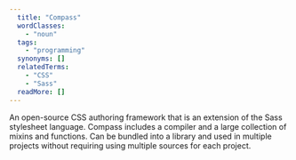 ```yaml
---
  title: "Compass"
  wordClasses: 
    - "noun"
  tags: 
    - "programming"
  synonyms: []
  relatedTerms: 
    - "CSS"
    - "Sass"
  readMore: []
---
```

An open-source CSS authoring framework that is an extension of the Sass stylesheet language. Compass includes a compiler and a large collection of mixins and functions. Can be bundled into a library and used in multiple projects without requiring using multiple sources for each project.
